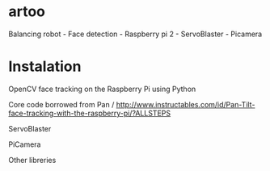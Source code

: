 # artoo
Balancing robot -  Face detection - Raspberry pi 2 - ServoBlaster - Picamera

# Instalation
OpenCV face tracking on the Raspberry Pi using Python

Core code borrowed from Pan / http://www.instructables.com/id/Pan-Tilt-face-tracking-with-the-raspberry-pi/?ALLSTEPS

ServoBlaster

PiCamera

Other libreries



